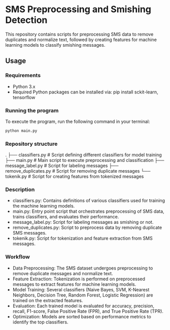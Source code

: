 # SMS Preprocessing and Smishing Detection

This repository contains scripts for preprocessing SMS data to remove duplicates and normalize text, followed by creating features for machine learning models to classify smishing messages.

## Usage

### Requirements

- Python 3.x
- Required Python packages can be installed via:
pip install sckit-learn, tensorflow

### Running the program

To execute the program, run the following command in your terminal:
```bash
python main.py

```

### Repository structure

.
├── classifiers.py         # Script defining different classifiers for model training
├── main.py                # Main script to execute preprocessing and classification
├── message_label.py       # Script for labeling messages
├── remove_duplicates.py   # Script for removing duplicate messages
└── tokenik.py              # Script for creating features from tokenized messages

### Description
 - classifiers.py: Contains definitions of various classifiers used for training the machine learning models.
 - main.py: Entry point script that orchestrates preprocessing of SMS data, trains classifiers, and evaluates their performance.
 - message_label.py: Script for labeling messages as smishing or not.
 - remove_duplicates.py: Script to preprocess data by removing duplicate SMS messages.
 - tokenik.py: Script for tokenization and feature extraction from SMS messages.

### Workflow
 - Data Preprocessing: The SMS dataset undergoes preprocessing to remove duplicate messages and normalize text.
 - Feature Extraction: Tokenization is performed on preprocessed messages to extract features for machine learning models.
 - Model Training: Several classifiers (Naive Bayes, SVM, K-Nearest Neighbors, Decision Tree, Random Forest, Logistic Regression) are trained on the extracted features.
 - Evaluation: Each trained model is evaluated for accuracy, precision, recall, F1-score, False Positive Rate (FPR), and True Positive Rate (TPR).
 - Optimization: Models are sorted based on performance metrics to identify the top classifiers.
